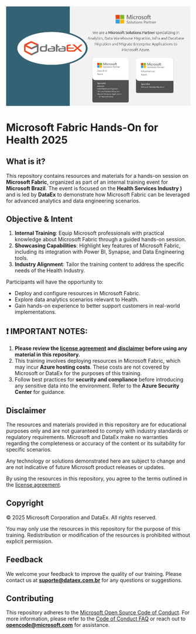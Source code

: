 ![Showcase Image](media/DataEx-Microsoft-Partner.png)

# Microsoft Fabric Hands-On for Health 2025

## What is it?

This repository contains resources and materials for a hands-on session on **Microsoft Fabric**, organized as part of an internal training event for **Microsoft Brazil**. The event is focused on the **Health Services Industry )** and is led by **DataEx** to demonstrate how Microsoft Fabric can be leveraged for advanced analytics and data engineering scenarios.

## Objective & Intent

1. **Internal Training**: Equip Microsoft professionals with practical knowledge about Microsoft Fabric through a guided hands-on session.
2. **Showcasing Capabilities**: Highlight key features of Microsoft Fabric, including its integration with Power BI, Synapse, and Data Engineering tools.
3. **Industry Alignment**: Tailor the training content to address the specific needs of the Health Industry.

Participants will have the opportunity to:

- Deploy and configure resources in Microsoft Fabric.
- Explore data analytics scenarios relevant to Health.
- Gain hands-on experience to better support customers in real-world implementations.

## :exclamation: IMPORTANT NOTES:

1. **Please review the [license agreement](https://github.com/microsoft/Azure-Analytics-and-AI-Engagement/blob/main/CDP-Retail/license.md) and [disclaimer](https://github.com/microsoft/Azure-Analytics-and-AI-Engagement/blob/main/CDP-Retail/disclaimer.md) before using any material in this repository.**
2. This training involves deploying resources in Microsoft Fabric, which may incur **Azure hosting costs**. These costs are not covered by Microsoft or DataEx for the purposes of this training.
3. Follow best practices for **security and compliance** before introducing any sensitive data into the environment. Refer to the **Azure Security Center** for guidance.

## Disclaimer

The resources and materials provided in this repository are for educational purposes only and are not guaranteed to comply with industry standards or regulatory requirements. Microsoft and DataEx make no warranties regarding the completeness or accuracy of the content or its suitability for specific scenarios.

Any technology or solutions demonstrated here are subject to change and are not indicative of future Microsoft product releases or updates.

By using the resources in this repository, you agree to the terms outlined in the [license agreement](https://github.com/microsoft/Azure-Analytics-and-AI-Engagement/blob/main/CDP-Retail/license.md).

## Copyright

© 2025 Microsoft Corporation and DataEx. All rights reserved.

You may only use the resources in this repository for the purpose of this training. Redistribution or modification of the resources is prohibited without explicit permission.

## Feedback

We welcome your feedback to improve the quality of our training. Please contact us at **[suporte@dataex.com.br](mailto:dataex-support@microsoft.com)** for any questions or suggestions.

## Contributing

This repository adheres to the [Microsoft Open Source Code of Conduct](https://opensource.microsoft.com/codeofconduct/). For more information, please refer to the [Code of Conduct FAQ](https://opensource.microsoft.com/codeofconduct/faq/) or reach out to **[opencode@microsoft.com](mailto:opencode@microsoft.com)** for assistance.
